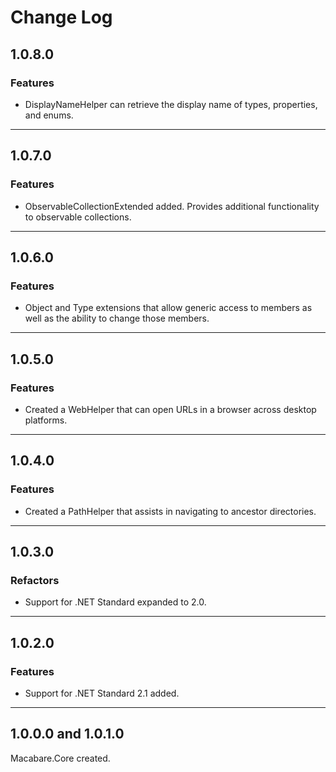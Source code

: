 # Change Log

## 1.0.8.0

### Features

* DisplayNameHelper can retrieve the display name of types, properties, and enums.

---

## 1.0.7.0

### Features

* ObservableCollectionExtended added. Provides additional functionality to observable collections.

---

## 1.0.6.0

### Features

* Object and Type extensions that allow generic access to members as well as the ability to change those members.

---

## 1.0.5.0

### Features

* Created a WebHelper that can open URLs in a browser across desktop platforms.

---

## 1.0.4.0

### Features

* Created a PathHelper that assists in navigating to ancestor directories.

---

## 1.0.3.0

### Refactors

* Support for .NET Standard expanded to 2.0.

---

## 1.0.2.0

### Features

* Support for .NET Standard 2.1 added.

---

## 1.0.0.0 and 1.0.1.0

Macabare.Core created.
